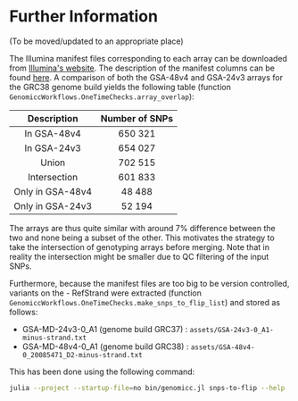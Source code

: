 # Further Information

(To be moved/updated to an appropriate place)

The Illumina manifest files corresponding to each array can be downloaded from [Illumina's website](https://emea.support.illumina.com/array/array_kits/infinium-global-screening-array/downloads.html). The description of the manifest columns can be found [here](https://knowledge.illumina.com/microarray/general/microarray-general-reference_material-list/000001565). A comparison of both the GSA-48v4 and GSA-24v3 arrays for the GRC38 genome build yields the following table (function `GenomiccWorkflows.OneTimeChecks.array_overlap`): 

| Description | Number of SNPs |
| :---: | :---: |
| In GSA-48v4 | 650 321 |
| In GSA-24v3 | 654 027 |
| Union | 702 515 |
| Intersection | 601 833 |
| Only in GSA-48v4 | 48 488 |
| Only in GSA-24v3 | 52 194 |

The arrays are thus quite similar with around 7% difference between the two and none being a subset of the other. This motivates the strategy to take the intersection of genotyping arrays before merging. Note that in reality the intersection might be smaller due to QC filtering of the input SNPs.

Furthermore, because the manifest files are too big to be version controlled, variants on the - RefStrand were extracted (function `GenomiccWorkflows.OneTimeChecks.make_snps_to_flip_list`) and stored as follows:
- GSA-MD-24v3-0_A1 (genome build GRC37) : `assets/GSA-24v3-0_A1-minus-strand.txt`
- GSA-MD-48v4-0_A1 (genome build GRC38) : `assets/GSA-48v4-0_20085471_D2-minus-strand.txt`

This has been done using the following command:

```bash
julia --project --startup-file=no bin/genomicc.jl snps-to-flip --help
```